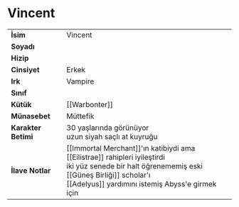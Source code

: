# Vincent   
|  |  |  
|---|---|  
| **İsim** | Vincent |  
| **Soyadı** |  |  
| **Hizip** |  |  
| **Cinsiyet** | Erkek |  
| **Irk** | Vampire |  
| **Sınıf** |  |  
| **Kütük** | [[Warbonter]] |  
| **Münasebet** | Müttefik |  
| **Karakter Betimi** | 30 yaşlarında görünüyor<br>uzun siyah saçlı at kuyruğu |  
| **İlave Notlar** | [[Immortal Merchant]]'ın katibiydi ama [[Eilistrae]] rahipleri iyileştirdi<br>iki yüz senede bir halt öğrenememiş eski [[Güneş Birliği]] scholar'ı<br>[[Adelyus]] yardımını istemiş Abyss'e girmek için |  
